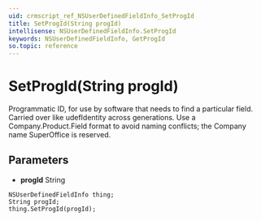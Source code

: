 ```yaml
---
uid: crmscript_ref_NSUserDefinedFieldInfo_SetProgId
title: SetProgId(String progId)
intellisense: NSUserDefinedFieldInfo.SetProgId
keywords: NSUserDefinedFieldInfo, GetProgId
so.topic: reference
---
```


# SetProgId(String progId)

Programmatic ID, for use by software that needs to find a particular field. Carried over like udefIdentity across generations. Use a Company.Product.Field format to avoid naming conflicts; the Company name SuperOffice is reserved.

## Parameters

* **progId** String

```crmscript
NSUserDefinedFieldInfo thing;
String progId;
thing.SetProgId(progId);
```

